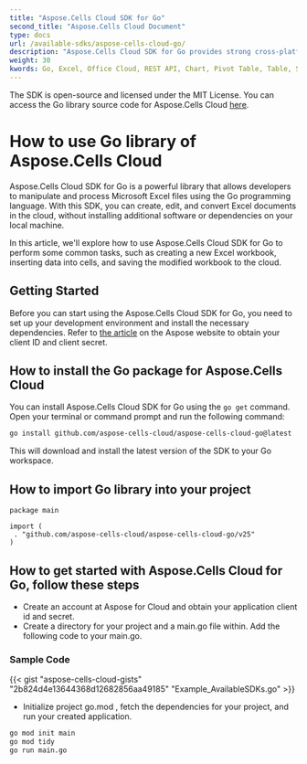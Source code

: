 ```yaml
---
title: "Aspose.Cells Cloud SDK for Go"
second_title: "Aspose.Cells Cloud Document"
type: docs
url: /available-sdks/aspose-cells-cloud-go/
description: "Aspose.Cells Cloud SDK for Go provides strong cross-platform support for Go developers, making it easy to integrate and use for Windows, Linux, or macOS. It supports Excel to create, convert, merge, split, protected, inner object operation, and so on."
weight: 30
kwords: Go, Excel, Office Cloud, REST API, Chart, Pivot Table, Table, Spreadsheet, PDF, CSV, Json, Markdown
---
```



The SDK is open-source and licensed under the MIT License. You can access the Go library source code for Aspose.Cells Cloud [here](https://github.com/aspose-cells-cloud/aspose-cells-cloud-go).

# **How to use Go library of Aspose.Cells Cloud**

Aspose.Cells Cloud SDK for Go is a powerful library that allows developers to manipulate and process Microsoft Excel files using the Go programming language. With this SDK, you can create, edit, and convert Excel documents in the cloud, without installing additional software or dependencies on your local machine.

In this article, we'll explore how to use Aspose.Cells Cloud SDK for Go to perform some common tasks, such as creating a new Excel workbook, inserting data into cells, and saving the modified workbook to the cloud.

## **Getting Started**

Before you can start using the Aspose.Cells Cloud SDK for Go, you need to set up your development environment and install the necessary dependencies. Refer to [the article](https://docs.aspose.cloud/cells/quickstart/) on the Aspose website to obtain your client ID and client secret.

## How to install the Go package for Aspose.Cells Cloud

You can install Aspose.Cells Cloud SDK for Go using the `go get` command. Open your terminal or command prompt and run the following command:

```bash
go install github.com/aspose-cells-cloud/aspose-cells-cloud-go@latest
```

This will download and install the latest version of the SDK to your Go workspace.

## How to import Go library into your project

```golang
package main

import (
 . "github.com/aspose-cells-cloud/aspose-cells-cloud-go/v25"
)
```

## How to get started with Aspose.Cells Cloud for Go, follow these steps

- Create an account at Aspose for Cloud and obtain your application client id and secret.
- Create a directory for your project and a main.go file within. Add the following code to your main.go.

### **Sample Code**

{{< gist "aspose-cells-cloud-gists" "2b824d4e13644368d12682856aa49185" "Example_AvailableSDKs.go" >}}

- Initialize project go.mod , fetch the dependencies for your project, and run your created application.

```bash
go mod init main
go mod tidy
go run main.go

```

